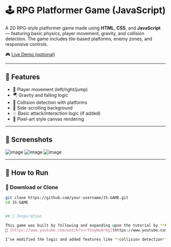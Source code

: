 # 🕹️ RPG Platformer Game (JavaScript)

A 2D RPG-style platformer game made using **HTML**, **CSS**, and **JavaScript** — featuring basic physics, player movement, gravity, and collision detection. The game includes tile-based platforms, enemy zones, and responsive controls.

🎮 [Live Demo (optional)](https://js-game-lake.vercel.app/start.html)

---

## 🧩 Features

- 🧍 Player movement (left/right/jump)
- 🪂 Gravity and falling logic
- 🧱 Collision detection with platforms
- 🌄 Side-scrolling background
- 💥 Basic attack/interaction logic (if added)
- 🎨 Pixel-art style canvas rendering

---

## 📸 Screenshots

![image](https://github.com/user-attachments/assets/8311249f-75b0-4859-b802-43983b648d01)
![image](https://github.com/user-attachments/assets/30c5b1f2-69a8-4978-a5db-4c3f1a1b616c)
![image](https://github.com/user-attachments/assets/2d50d3e1-31b3-48d4-bd20-174691eb3050)



---

## 🚀 How to Run

### 📁 Download or Clone
```bash
git clone https://github.com/your-username/JS-GAME.git
cd JS-GAME


## 🎥 Inspiration

This game was built by following and expanding upon the tutorial by **Chris Courses** on YouTube:  
🔗 [https://www.youtube.com/watch?v=rTVoyWu8r6g](https://www.youtube.com/watch?v=rTVoyWu8r6g)

I’ve modified the logic and added features like **collision detection**, **gravity**, and other enhancements to make the game more interactive and dynamic.
